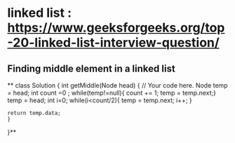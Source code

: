 # linked list : https://www.geeksforgeeks.org/top-20-linked-list-interview-question/

## Finding middle element in a linked list 

** class Solution
{
    int getMiddle(Node head)
    {
         // Your code here.
        Node temp = head;
        int count =0 ;
        while(temp!=null){
            count += 1;
            temp = temp.next;}
        temp = head;
        int i=0;
        while(i<count/2){
            temp = temp.next;
            i++;
        }
         
    return temp.data;
    }
}**
